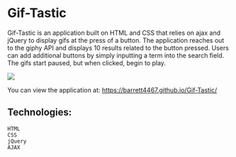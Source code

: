 # Gif-Tastic

Gif-Tastic is an application built on HTML and CSS that relies on ajax and jQuery to display gifs at the press of a button. The application reaches out to the giphy API and displays 10 results related to the button pressed. Users can add additional buttons by simply inputting a term into the search field. The gifs start paused, but when clicked, begin to play.

![](GifTastic.gif)

You can view the application at: 
https://barrett4467.github.io/Gif-Tastic/

## Technologies: 
    HTML
    CSS 
    jQuery
    AJAX